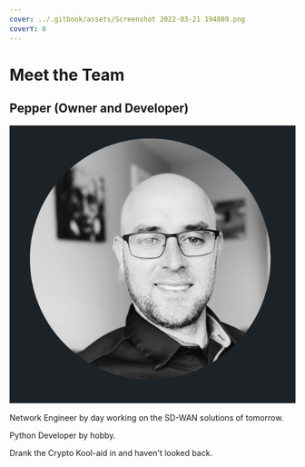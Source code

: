 ```yaml
---
cover: ../.gitbook/assets/Screenshot 2022-03-21 194809.png
coverY: 0
---
```


# Meet the Team

## Pepper (Owner and Developer)

![](<../.gitbook/assets/image (6) (1) (1).png>)

Network Engineer by day working on the SD-WAN solutions of tomorrow.

Python Developer by hobby.

Drank the Crypto Kool-aid in and haven't looked back. &#x20;

